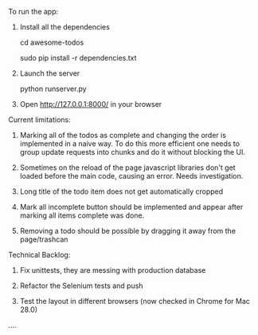 To run the app: 

1. Install all the dependencies

    cd awesome-todos

    sudo pip install -r dependencies.txt

2. Launch the server

    python runserver.py

3. Open http://127.0.0.1:8000/ in your browser


Current limitations: 


1. Marking all of the todos as complete and changing the order
is implemented in a naive way. To do this more efficient 
one needs to group update requests into chunks and do it without
blocking the UI. 

2. Sometimes on the reload of the page javascript libraries don't 
get loaded before the main code, causing an error. Needs investigation.

3. Long title of the todo item does not get automatically cropped

4. Mark all incomplete button should be implemented and appear
after marking all items complete was done. 

5. Removing a todo should be possible by dragging it away from 
the page/trashcan


Technical Backlog: 

1. Fix unittests, they are messing with production database

2. Refactor the Selenium tests and push

3. Test the layout in different browsers (now checked in Chrome for Mac 28.0)

....
